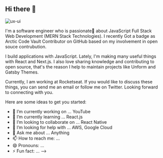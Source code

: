## Hi there 👋

![ux-ui](https://user-images.githubusercontent.com/10963220/88296551-37884800-ccd5-11ea-8627-f6f93b704179.png)

I'm a software engineer who is passionate💖 about JavaScript Full Stack Web Development (MERN Stack Technologies). I recently Got a badge as Arctic Code Vault Contributor on GitHub based on my involvement in open souce contrubution.

I build applications with JavaScript. Lately, I'm making many useful things with React and Next.js. I also love sharing knowledge and contributing to open source, that's the reason I help to maintain projects like Unform and Gatsby Themes.

Currently, I am working at Rocketseat. If you would like to discuss these things, you can send me an email or follow me on Twitter. Looking forward to connecting with you.

Here are some ideas to get you started:

- 🔭 I’m currently working on ... YouTube
- 🌱 I’m currently learning ... React.js
- 👯 I’m looking to collaborate on ... React Native
- 🤔 I’m looking for help with ... AWS, Google Cloud
- 💬 Ask me about ... Anything
- 📫 How to reach me: ...
- 😄 Pronouns: ...
- ⚡ Fun fact: ...
-->
